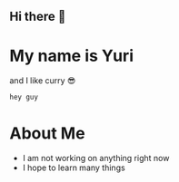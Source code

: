 ## Hi there 👋

# My name is Yuri
and I like curry 😎

 `hey guy`

# About Me
 - I am not working on anything right now
 - I hope to learn many things

<!--
**ReginleifWPZ/ReginleifWPZ** is a ✨ _special_ ✨ repository because its `README.md` (this file) appears on your GitHub profile.

Here are some ideas to get you started:

- 🔭 I’m currently working on ...
- 🌱 I’m currently learning ...
- 👯 I’m looking to collaborate on ...
- 🤔 I’m looking for help with ...
- 💬 Ask me about ...
- 📫 How to reach me: ...
- 😄 Pronouns: ...
- ⚡ Fun fact: ...
-->
